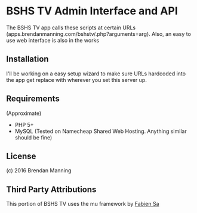 # BSHS TV Admin Interface and API
The BSHS TV app calls these scripts at certain URLs (apps.brendanmanning.com/bshstv/<api file name>.php?arguments=arg). Also, an easy to use web interface is also in the works

## Installation
I'll be working on a easy setup wizard to make sure URLs hardcoded into the app get replace with wherever you set this server up.

## Requirements
(Approximate)
* PHP 5+
* MySQL
(Tested on Namecheap Shared Web Hosting. Anything similar should be fine)

## License
(c) 2016 Brendan Manning

## Third Party Attributions
This portion of BSHS TV uses the mu framework by [Fabien Sa](https://github.com/BafS/)

